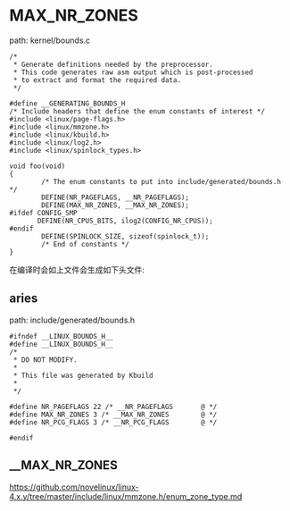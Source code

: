 MAX_NR_ZONES
========================================

path: kernel/bounds.c
```
/*
 * Generate definitions needed by the preprocessor.
 * This code generates raw asm output which is post-processed
 * to extract and format the required data.
 */

#define __GENERATING_BOUNDS_H
/* Include headers that define the enum constants of interest */
#include <linux/page-flags.h>
#include <linux/mmzone.h>
#include <linux/kbuild.h>
#include <linux/log2.h>
#include <linux/spinlock_types.h>

void foo(void)
{
        /* The enum constants to put into include/generated/bounds.h */
        DEFINE(NR_PAGEFLAGS, __NR_PAGEFLAGS);
        DEFINE(MAX_NR_ZONES, __MAX_NR_ZONES);
#ifdef CONFIG_SMP
       DEFINE(NR_CPUS_BITS, ilog2(CONFIG_NR_CPUS));
#endif
        DEFINE(SPINLOCK_SIZE, sizeof(spinlock_t));
        /* End of constants */
}
```

在编译时会如上文件会生成如下头文件:

aries
----------------------------------------

path: include/generated/bounds.h
```
#ifndef __LINUX_BOUNDS_H__
#define __LINUX_BOUNDS_H__
/*
 * DO NOT MODIFY.
 *
 * This file was generated by Kbuild
 *
 */

#define NR_PAGEFLAGS 22 /* __NR_PAGEFLAGS       @ */
#define MAX_NR_ZONES 3 /* __MAX_NR_ZONES        @ */
#define NR_PCG_FLAGS 3 /* __NR_PCG_FLAGS        @ */

#endif
```

__MAX_NR_ZONES
----------------------------------------

https://github.com/novelinux/linux-4.x.y/tree/master/include/linux/mmzone.h/enum_zone_type.md
